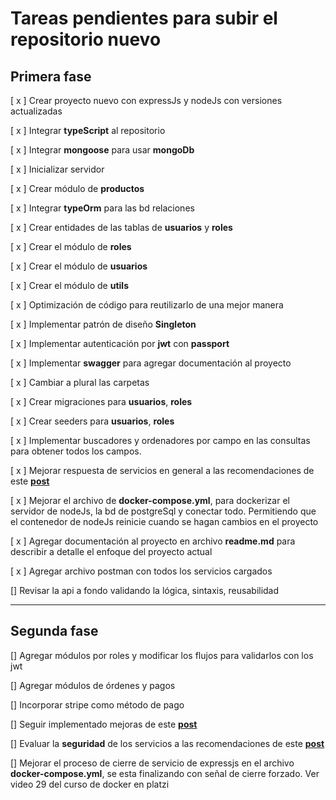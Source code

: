 # Tareas pendientes para subir el repositorio nuevo

## Primera fase

[ x ] Crear proyecto nuevo con expressJs y nodeJs con versiones actualizadas

[ x ] Integrar **typeScript** al repositorio

[ x ] Integrar **mongoose** para usar **mongoDb**

[ x ] Inicializar servidor

[ x ] Crear módulo de **productos**

[ x ] Integrar **typeOrm** para las bd relaciones

[ x ] Crear entidades de las tablas de **usuarios** y **roles**

[ x ] Crear el módulo de **roles**

[ x ] Crear el módulo de **usuarios**

[ x ] Crear el módulo de **utils**

[ x ] Optimización de código para reutilizarlo de una mejor manera

[ x ] Implementar patrón de diseño **Singleton**

[ x ] Implementar autenticación por **jwt** con **passport**

[ x ] Implementar **swagger** para agregar documentación al proyecto

[ x ] Cambiar a plural las carpetas

[ x ] Crear migraciones para **usuarios**, **roles**

[ x ] Crear seeders para **usuarios**, **roles**

[ x ] Implementar buscadores y ordenadores por campo en las consultas para obtener todos los campos.

[ x ] Mejorar respuesta de servicios en general a las recomendaciones de este **[post](https://www.freecodecamp.org/news/rest-api-design-best-practices-build-a-rest-api/)**

[ x ] Mejorar el archivo de **docker-compose.yml**, para dockerizar el servidor de nodeJs, la bd de postgreSql y conectar todo. Permitiendo que el contenedor de nodeJs reinicie cuando se hagan cambios en el proyecto

[ x ] Agregar documentación al proyecto en archivo **readme.md** para describir a detalle el enfoque del proyecto actual

[ x ] Agregar archivo postman con todos los servicios cargados

[] Revisar la api a fondo validando la lógica, sintaxis, reusabilidad

---

## Segunda fase

[] Agregar módulos por roles y modificar los flujos para validarlos con los jwt

[] Agregar módulos de órdenes y pagos

[] Incorporar stripe como método de pago

[] Seguir implementado mejoras de este **[post](https://www.freecodecamp.org/news/rest-api-design-best-practices-build-a-rest-api/)**

[] Evaluar la **seguridad** de los servicios a las recomendaciones de este **[post](https://restfulapi.net/security-essentials/)**

[] Mejorar el proceso de cierre de servicio de expressjs en el archivo **docker-compose.yml**, se esta finalizando con señal de cierre forzado. Ver video 29 del curso de docker en platzi
